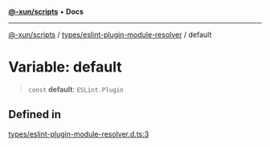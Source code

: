 [**@-xun/scripts**](../../../README.md) • **Docs**

***

[@-xun/scripts](../../../README.md) / [types/eslint-plugin-module-resolver](../README.md) / default

# Variable: default

> `const` **default**: `ESLint.Plugin`

## Defined in

[types/eslint-plugin-module-resolver.d.ts:3](https://github.com/Xunnamius/xscripts/blob/98c638c52caf3664112e7ea66eccd36ad205df77/types/eslint-plugin-module-resolver.d.ts#L3)
